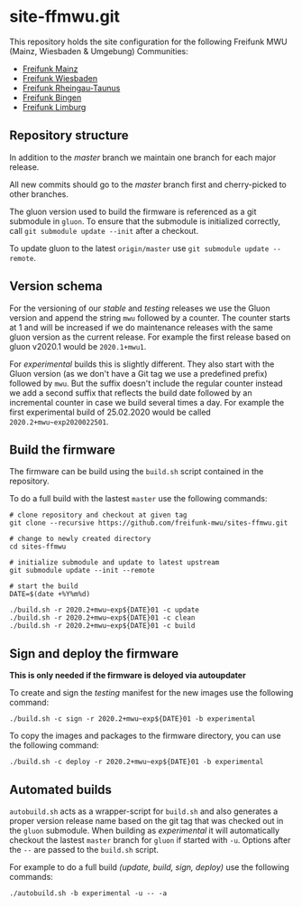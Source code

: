 # site-ffmwu.git
This repository holds the site configuration for the following Freifunk MWU (Mainz, Wiesbaden & Umgebung) Communities:

* [Freifunk Mainz](http://www.freifunk-mainz.de)
* [Freifunk Wiesbaden](http://wiesbaden.freifunk.net)
* [Freifunk Rheingau-Taunus](https://www.freifunk-rtk.de)
* [Freifunk Bingen](https://www.freifunk-bingen.de)
* [Freifunk Limburg](https://www.freifunk-limburg.de/)

## Repository structure
In addition to the _master_ branch we maintain one branch for each major release.

All new commits should go to the _master_ branch first and cherry-picked to other branches.

The gluon version used to build the firmware is referenced as a git submodule in `gluon`.
To ensure that the submodule is initialized correctly, call `git submodule update --init` after a checkout.

To update gluon to the latest `origin/master` use `git submodule update --remote`.

## Version schema
For the versioning of our _stable_ and _testing_ releases we use the Gluon version and append the string `mwu` followed by a counter. The counter starts at 1 and will be increased if we do maintenance releases with the same gluon version as the current release. For example the first release based on gluon v2020.1 would be `2020.1+mwu1`.

For _experimental_ builds this is slightly different. They also start with the Gluon version (as we don't have a Git tag we use a predefined prefix) followed by `mwu`. But the suffix doesn't include the regular counter instead we add a second suffix that reflects the build date followed by an incremental counter in case we build several times a day. For example the first experimental build of 25.02.2020 would be called `2020.2+mwu~exp2020022501`.

## Build the firmware
The firmware can be build using the `build.sh` script contained in the repository.

To do a full build with the lastest `master` use the following commands:

```
# clone repository and checkout at given tag
git clone --recursive https://github.com/freifunk-mwu/sites-ffmwu.git

# change to newly created directory
cd sites-ffmwu

# initialize submodule and update to latest upstream
git submodule update --init --remote

# start the build
DATE=$(date +%Y%m%d)

./build.sh -r 2020.2+mwu~exp${DATE}01 -c update
./build.sh -r 2020.2+mwu~exp${DATE}01 -c clean
./build.sh -r 2020.2+mwu~exp${DATE}01 -c build
```

## Sign and deploy the firmware
**This is only needed if the firmware is deloyed via autoupdater**

To create and sign the _testing_ manifest for the new images use the following command:

```
./build.sh -c sign -r 2020.2+mwu~exp${DATE}01 -b experimental
```

To copy the images and packages to the firmware directory, you can use the following command:

```
./build.sh -c deploy -r 2020.2+mwu~exp${DATE}01 -b experimental
```

## Automated builds
`autobuild.sh` acts as a wrapper-script for `build.sh` and also generates a proper version release name based on the git tag that was checked out in the `gluon` submodule. When building as _experimental_ it will automatically checkout the lastest `master` branch for `gluon` if  started with `-u`. Options after the `--` are passed to the `build.sh` script.

For example to do a full build _(update, build, sign, deploy)_ use the following commands:

```
./autobuild.sh -b experimental -u -- -a
```
